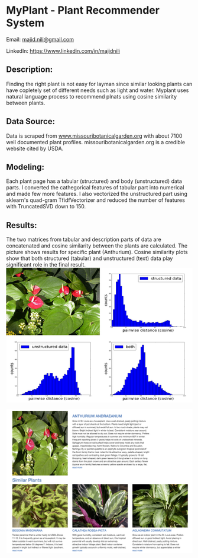 # MyPlant - Plant Recommender System
Email: majid.nili@gmail.com

LinkedIn: https://www.linkedin.com/in/majidnili
## Description:
Finding the right plant is not easy for layman since similar looking plants can have copletely set of different needs such as light and water. Myplant uses natural language process to recommend plnats using cosine similarity between plants. 
## Data Source:
Data is scraped from www.missouribotanicalgarden.org with about 7100 well documented plant profiles. missouribotanicalgarden.org is a credible website cited by USDA.
## Modeling:
Each plant page has a tabular (structured) and body (unstructured) data parts. I converted the cathegorical features of tabular part into numerical and made few more features. I also vectorized the unstructured part using sklearn's quad-gram TfidfVectorizer and reduced the number of features with TruncatedSVD down to 150.
## Results:
The two matrices from tabular and description parts of data are concatenated and cosine similarity between the plants are calculated. The picture shows results for specific plant (Anthurium). Cosine similarity plots show that both structured (tabular) and unstructured (text) data play significant role in the final result.
![alt tag](https://raw.githubusercontent.com/majidnili/Myplant/master/images/Anthurium1.png)

![alt tag](https://raw.githubusercontent.com/majidnili/Myplant/master/images/Anthurium2.png)
